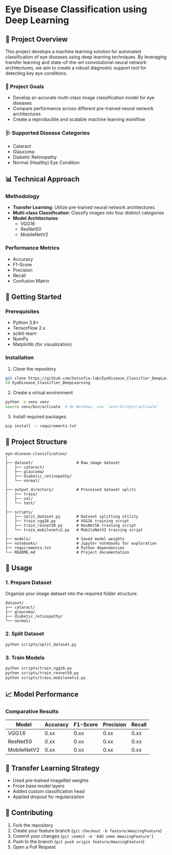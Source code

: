 # Eye Disease Classification using Deep Learning

## 🔬 Project Overview

This project develops a machine learning solution for automated classification of eye diseases using deep learning techniques. By leveraging transfer learning and state-of-the-art convolutional neural network architectures, we aim to create a robust diagnostic support tool for detecting key eye conditions.

### 🎯 Project Goals
- Develop an accurate multi-class image classification model for eye diseases
- Compare performance across different pre-trained neural network architectures
- Create a reproducible and scalable machine learning workflow

### 🩺 Supported Disease Categories
- Cataract
- Glaucoma
- Diabetic Retinopathy
- Normal (Healthy) Eye Condition

## 📊 Technical Approach

### Methodology
- **Transfer Learning**: Utilize pre-trained neural network architectures
- **Multi-class Classification**: Classify images into four distinct categories
- **Model Architectures**:
  - VGG16
  - ResNet50
  - MobileNetV2

### Performance Metrics
- Accuracy
- F1-Score
- Precision
- Recall
- Confusion Matrix

## 🚀 Getting Started

### Prerequisites
- Python 3.8+
- TensorFlow 2.x
- scikit-learn
- NumPy
- Matplotlib (for visualization)

### Installation

1. Clone the repository
```bash
git clone https://github.com/Setsofia-lab/EyeDisease_Classifier_DeepLearning.git
cd EyeDisease_Classifier_DeepLearning
```

2. Create a virtual environment
```bash
python -m venv venv
source venv/bin/activate  # On Windows, use `venv\Scripts\activate`
```

3. Install required packages
```bash
pip install -r requirements.txt
```

## 📁 Project Structure

```
eye-disease-classification/
│
├── dataset/                   # Raw image dataset
│   ├── cataract/
│   ├── glaucoma/
│   ├── diabetic_retinopathy/
│   └── normal/
│
├── output_directory/          # Processed dataset splits
│   ├── train/
│   ├── val/
│   └── test/
│
├── scripts/
│   ├── split_dataset.py       # Dataset splitting utility
│   ├── train_vgg16.py         # VGG16 training script
│   ├── train_resnet50.py      # ResNet50 training script
│   └── train_mobilenetv2.py   # MobileNetV2 training script
│
├── models/                    # Saved model weights
├── notebooks/                 # Jupyter notebooks for exploration
├── requirements.txt           # Python dependencies
└── README.md                  # Project documentation
```

## 🔧 Usage

### 1. Prepare Dataset
Organize your image dataset into the required folder structure:
```
dataset/
├── cataract/
├── glaucoma/
├── diabetic_retinopathy/
└── normal/
```

### 2. Split Dataset
```bash
python scripts/split_dataset.py
```

### 3. Train Models
```bash
python scripts/train_vgg16.py
python scripts/train_resnet50.py
python scripts/train_mobilenetv2.py
```

## 📈 Model Performance

### Comparative Results

| Model        | Accuracy | F1-Score | Precision | Recall |
|--------------|----------|----------|-----------|--------|
| VGG16        | 0.xx     | 0.xx     | 0.xx      | 0.xx   |
| ResNet50     | 0.xx     | 0.xx     | 0.xx      | 0.xx   |
| MobileNetV2  | 0.xx     | 0.xx     | 0.xx      | 0.xx   |


## 🧠 Transfer Learning Strategy
- Used pre-trained ImageNet weights
- Froze base model layers
- Added custom classification head
- Applied dropout for regularization


## 🤝 Contributing
1. Fork the repository
2. Create your feature branch (`git checkout -b feature/AmazingFeature`)
3. Commit your changes (`git commit -m 'Add some AmazingFeature'`)
4. Push to the branch (`git push origin feature/AmazingFeature`)
5. Open a Pull Request
